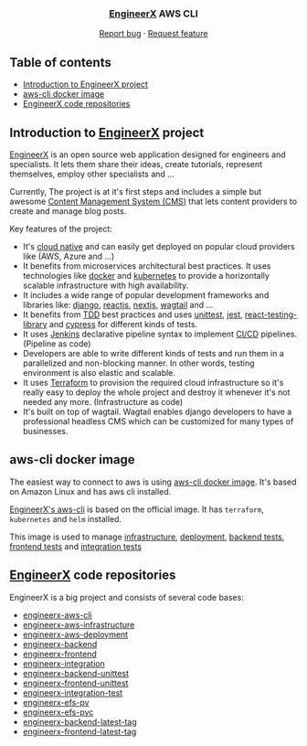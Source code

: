 <p align="center">

  <h3 align="center"><a href="http://a8c390f2223364021a14ec3fb45263a7-1113280492.us-east-2.elb.amazonaws.com">EngineerX</a> AWS CLI</h3>

  <p align="center">
    <a href="https://github.com/HsnVahedi/engineerx-aws-cli/issues/new">Report bug</a>
    ·
    <a href="https://github.com/HsnVahedi/engineerx-aws-cli/issues/new">Request feature</a>
  </p>
</p>


## Table of contents

- [Introduction to EngineerX project](#introduction-to-engineerx-project)
- [aws-cli docker image](#aws-cli-docker-image)
- [EngineerX code repositories](#engineerx-code-repositories)





## Introduction to [EngineerX](http://a8c390f2223364021a14ec3fb45263a7-1113280492.us-east-2.elb.amazonaws.com) project

[EngineerX](https://github.com/HsnVahedi/engineerx-aws-cli/edit/main/README.md) is an open source web application designed for engineers and specialists. It lets them share their ideas, create tutorials, represent themselves, employ other specialists and ...

Currently, The project is at it's first steps and includes a simple but awesome [Content Management System (CMS)](https://en.wikipedia.org/wiki/Content_management_system) that lets content providers to create and manage blog posts.

Key features of the project:

- It's [cloud native](https://en.wikipedia.org/wiki/Cloud_native_computing) and can easily get deployed on popular cloud providers like (AWS, Azure and ...)
- It benefits from microservices architectural best practices. It uses technologies like [docker](https://www.docker.com/) and [kubernetes](https://kubernetes.io/) to provide a horizontally scalable infrastructure with high availability.
- It includes a wide range of popular development frameworks and libraries like: [django](https://www.djangoproject.com/), [reactjs](https://reactjs.org/), [nextjs](https://nextjs.org/), [wagtail](https://wagtail.io/) and ...
- It benefits from [TDD](https://en.wikipedia.org/wiki/Test-driven_development) best practices and uses [unittest](https://docs.python.org/3/library/unittest.html#module-unittest), [jest](https://jestjs.io/), [react-testing-library](https://testing-library.com/docs/react-testing-library/intro/) and [cypress](https://www.cypress.io/) for different kinds of tests.
- It uses [Jenkins](https://www.jenkins.io/) declarative pipeline syntax to implement [CI/CD](https://en.wikipedia.org/wiki/CI/CD) pipelines. (Pipeline as code)
- Developers are able to write different kinds of tests and run them in a parallelized and non-blocking manner. In other words, testing environment is also elastic and scalable.
- It uses [Terraform](https://www.terraform.io/) to provision the required cloud infrastructure so it's really easy to deploy the whole project and destroy it whenever it's not needed any more. (Infrastructure as code)
- It's built on top of wagtail. Wagtail enables django developers to have a professional headless CMS which can be customized for many types of businesses.




## aws-cli docker image
The easiest way to connect to aws is using [aws-cli docker image](https://hub.docker.com/r/amazon/aws-cli). It's based on Amazon Linux and has aws cli installed.

[EngineerX's aws-cli](https://github.com/HsnVahedi/engineerx-aws-cli/blob/main/Dockerfile) is based on the official image. It has `terraform`, `kubernetes` and `helm` installed.

This image is used to manage [infrastructure](https://github.com/HsnVahedi/engineerx-aws-infrastructure), [deployment](https://github.com/HsnVahedi/engineerx-aws-deployment), [backend tests](https://github.com/HsnVahedi/engineerx-backend-unittest), [frontend tests](https://github.com/HsnVahedi/engineerx-frontend-unittest) and [integration tests](https://github.com/HsnVahedi/engineerx-integration-test)

## [EngineerX](http://a8c390f2223364021a14ec3fb45263a7-1113280492.us-east-2.elb.amazonaws.com) code repositories

EngineerX is a big project and consists of several code bases:

- [engineerx-aws-cli](https://github.com/HsnVahedi/engineerx-aws-cli)
- [engineerx-aws-infrastructure](https://github.com/HsnVahedi/engineerx-aws-infrastructure)
- [engineerx-aws-deployment](https://github.com/HsnVahedi/engineerx-aws-deployment)
- [engineerx-backend](https://github.com/HsnVahedi/engineerx-backend)
- [engineerx-frontend](https://github.com/HsnVahedi/engineerx-frontend)
- [engineerx-integration](https://github.com/HsnVahedi/engineerx-integration)
- [engineerx-backend-unittest](https://github.com/HsnVahedi/engineerx-backend-unittest)
- [engineerx-frontend-unittest](https://github.com/HsnVahedi/engineerx-frontend-unittest)
- [engineerx-integration-test](https://github.com/HsnVahedi/engineerx-integration-test)
- [engineerx-efs-pv](https://github.com/HsnVahedi/engineerx-efs-pv)
- [engineerx-efs-pvc](https://github.com/HsnVahedi/engineerx-efs-pvc)
- [engineerx-backend-latest-tag](https://github.com/HsnVahedi/engineerx-backend-latest-tag)
- [engineerx-frontend-latest-tag](https://github.com/HsnVahedi/engineerx-frontend-latest-tag)
